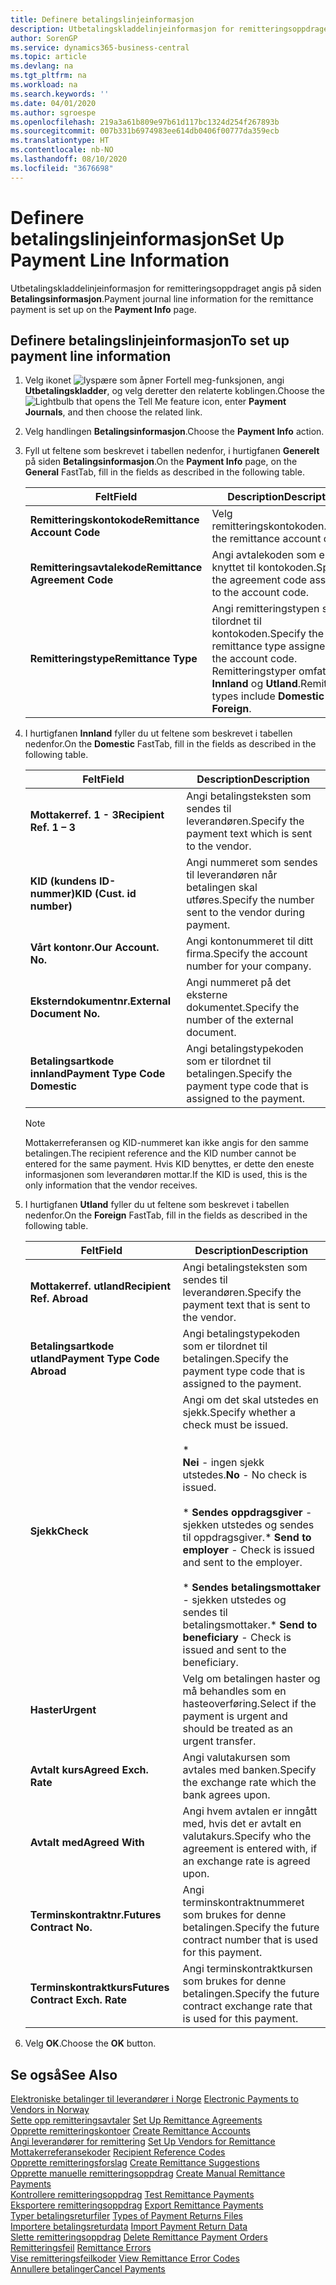 ```yaml
---
title: Definere betalingslinjeinformasjon
description: Utbetalingskladdelinjeinformasjon for remitteringsoppdraget angis på siden Betalingsinformasjon.
author: SorenGP
ms.service: dynamics365-business-central
ms.topic: article
ms.devlang: na
ms.tgt_pltfrm: na
ms.workload: na
ms.search.keywords: ''
ms.date: 04/01/2020
ms.author: sgroespe
ms.openlocfilehash: 219a3a61b809e97b61d117bc1324d254f267893b
ms.sourcegitcommit: 007b331b6974983ee614db0406f00777da359ecb
ms.translationtype: HT
ms.contentlocale: nb-NO
ms.lasthandoff: 08/10/2020
ms.locfileid: "3676698"
---
```

# <a name="set-up-payment-line-information"></a><span data-ttu-id="9b80d-103">Definere betalingslinjeinformasjon</span><span class="sxs-lookup"><span data-stu-id="9b80d-103">Set Up Payment Line Information</span></span>
<span data-ttu-id="9b80d-104">Utbetalingskladdelinjeinformasjon for remitteringsoppdraget angis på siden **Betalingsinformasjon**.</span><span class="sxs-lookup"><span data-stu-id="9b80d-104">Payment journal line information for the remittance payment is set up on the **Payment Info** page.</span></span>  

## <a name="to-set-up-payment-line-information"></a><span data-ttu-id="9b80d-105">Definere betalingslinjeinformasjon</span><span class="sxs-lookup"><span data-stu-id="9b80d-105">To set up payment line information</span></span>  

1.  <span data-ttu-id="9b80d-106">Velg ikonet ![lyspære som åpner Fortell meg-funksjonen](../../media/ui-search/search_small.png "Fortell hva du vil gjøre"), angi **Utbetalingskladder**, og velg deretter den relaterte koblingen.</span><span class="sxs-lookup"><span data-stu-id="9b80d-106">Choose the ![Lightbulb that opens the Tell Me feature](../../media/ui-search/search_small.png "Tell me what you want to do") icon, enter **Payment Journals**, and then choose the related link.</span></span>  
2.  <span data-ttu-id="9b80d-107">Velg handlingen **Betalingsinformasjon**.</span><span class="sxs-lookup"><span data-stu-id="9b80d-107">Choose the **Payment Info** action.</span></span>  
3.  <span data-ttu-id="9b80d-108">Fyll ut feltene som beskrevet i tabellen nedenfor, i hurtigfanen **Generelt** på siden **Betalingsinformasjon**.</span><span class="sxs-lookup"><span data-stu-id="9b80d-108">On the **Payment Info** page, on the **General** FastTab, fill in the fields as described in the following table.</span></span>  

    |<span data-ttu-id="9b80d-109">Felt</span><span class="sxs-lookup"><span data-stu-id="9b80d-109">Field</span></span>|<span data-ttu-id="9b80d-110">Description</span><span class="sxs-lookup"><span data-stu-id="9b80d-110">Description</span></span>|  
    |---------------------------------|---------------------------------------|  
    |<span data-ttu-id="9b80d-111">**Remitteringskontokode**</span><span class="sxs-lookup"><span data-stu-id="9b80d-111">**Remittance Account Code**</span></span>|<span data-ttu-id="9b80d-112">Velg remitteringskontokoden.</span><span class="sxs-lookup"><span data-stu-id="9b80d-112">Select the remittance account code.</span></span>|  
    |<span data-ttu-id="9b80d-113">**Remitteringsavtalekode**</span><span class="sxs-lookup"><span data-stu-id="9b80d-113">**Remittance Agreement Code**</span></span>|<span data-ttu-id="9b80d-114">Angi avtalekoden som er knyttet til kontokoden.</span><span class="sxs-lookup"><span data-stu-id="9b80d-114">Specify the agreement code assigned to the account code.</span></span>|  
    |<span data-ttu-id="9b80d-115">**Remitteringstype**</span><span class="sxs-lookup"><span data-stu-id="9b80d-115">**Remittance Type**</span></span>|<span data-ttu-id="9b80d-116">Angi remitteringstypen som er tilordnet til kontokoden.</span><span class="sxs-lookup"><span data-stu-id="9b80d-116">Specify the remittance type assigned to the account code.</span></span> <span data-ttu-id="9b80d-117">Remitteringstyper omfatter **Innland** og **Utland**.</span><span class="sxs-lookup"><span data-stu-id="9b80d-117">Remittance types include **Domestic** and **Foreign**.</span></span>|  

4.  <span data-ttu-id="9b80d-118">I hurtigfanen **Innland** fyller du ut feltene som beskrevet i tabellen nedenfor.</span><span class="sxs-lookup"><span data-stu-id="9b80d-118">On the **Domestic** FastTab, fill in the fields as described in the following table.</span></span>  

    |<span data-ttu-id="9b80d-119">Felt</span><span class="sxs-lookup"><span data-stu-id="9b80d-119">Field</span></span>|<span data-ttu-id="9b80d-120">Description</span><span class="sxs-lookup"><span data-stu-id="9b80d-120">Description</span></span>|  
    |---------------------------------|---------------------------------------|  
    |<span data-ttu-id="9b80d-121">**Mottakerref. 1 - 3**</span><span class="sxs-lookup"><span data-stu-id="9b80d-121">**Recipient Ref. 1 – 3**</span></span>|<span data-ttu-id="9b80d-122">Angi betalingsteksten som sendes til leverandøren.</span><span class="sxs-lookup"><span data-stu-id="9b80d-122">Specify the payment text which is sent to the vendor.</span></span>|  
    |<span data-ttu-id="9b80d-123">**KID (kundens ID-nummer)**</span><span class="sxs-lookup"><span data-stu-id="9b80d-123">**KID (Cust. id number)**</span></span>|<span data-ttu-id="9b80d-124">Angi nummeret som sendes til leverandøren når betalingen skal utføres.</span><span class="sxs-lookup"><span data-stu-id="9b80d-124">Specify the number sent to the vendor during payment.</span></span>|  
    |<span data-ttu-id="9b80d-125">**Vårt kontonr.**</span><span class="sxs-lookup"><span data-stu-id="9b80d-125">**Our Account. No.**</span></span>|<span data-ttu-id="9b80d-126">Angi kontonummeret til ditt firma.</span><span class="sxs-lookup"><span data-stu-id="9b80d-126">Specify the account number for your company.</span></span>|  
    |<span data-ttu-id="9b80d-127">**Eksterndokumentnr.**</span><span class="sxs-lookup"><span data-stu-id="9b80d-127">**External Document No.**</span></span>|<span data-ttu-id="9b80d-128">Angi nummeret på det eksterne dokumentet.</span><span class="sxs-lookup"><span data-stu-id="9b80d-128">Specify the number of the external document.</span></span>|  
    |<span data-ttu-id="9b80d-129">**Betalingsartkode innland**</span><span class="sxs-lookup"><span data-stu-id="9b80d-129">**Payment Type Code Domestic**</span></span>|<span data-ttu-id="9b80d-130">Angi betalingstypekoden som er tilordnet til betalingen.</span><span class="sxs-lookup"><span data-stu-id="9b80d-130">Specify the payment type code that is assigned to the payment.</span></span>|  

    > [!NOTE]  
    >  <span data-ttu-id="9b80d-131">Mottakerreferansen og KID-nummeret kan ikke angis for den samme betalingen.</span><span class="sxs-lookup"><span data-stu-id="9b80d-131">The recipient reference and the KID number cannot be entered for the same payment.</span></span> <span data-ttu-id="9b80d-132">Hvis KID benyttes, er dette den eneste informasjonen som leverandøren mottar.</span><span class="sxs-lookup"><span data-stu-id="9b80d-132">If the KID is used, this is the only information that the vendor receives.</span></span>  

5.  <span data-ttu-id="9b80d-133">I hurtigfanen **Utland** fyller du ut feltene som beskrevet i tabellen nedenfor.</span><span class="sxs-lookup"><span data-stu-id="9b80d-133">On the **Foreign** FastTab, fill in the fields as described in the following table.</span></span>  

    |<span data-ttu-id="9b80d-134">Felt</span><span class="sxs-lookup"><span data-stu-id="9b80d-134">Field</span></span>|<span data-ttu-id="9b80d-135">Description</span><span class="sxs-lookup"><span data-stu-id="9b80d-135">Description</span></span>|  
    |---------------------------------|---------------------------------------|  
    |<span data-ttu-id="9b80d-136">**Mottakerref. utland**</span><span class="sxs-lookup"><span data-stu-id="9b80d-136">**Recipient Ref. Abroad**</span></span>|<span data-ttu-id="9b80d-137">Angi betalingsteksten som sendes til leverandøren.</span><span class="sxs-lookup"><span data-stu-id="9b80d-137">Specify the payment text that is sent to the vendor.</span></span>|  
    |<span data-ttu-id="9b80d-138">**Betalingsartkode utland**</span><span class="sxs-lookup"><span data-stu-id="9b80d-138">**Payment Type Code Abroad**</span></span>|<span data-ttu-id="9b80d-139">Angi betalingstypekoden som er tilordnet til betalingen.</span><span class="sxs-lookup"><span data-stu-id="9b80d-139">Specify the payment type code that is assigned to the payment.</span></span>|  
    |<span data-ttu-id="9b80d-140">**Sjekk**</span><span class="sxs-lookup"><span data-stu-id="9b80d-140">**Check**</span></span>|<span data-ttu-id="9b80d-141">Angi om det skal utstedes en sjekk.</span><span class="sxs-lookup"><span data-stu-id="9b80d-141">Specify whether a check must be issued.</span></span><br /><br /> * <br />                        <span data-ttu-id="9b80d-142">**Nei** - ingen sjekk utstedes.</span><span class="sxs-lookup"><span data-stu-id="9b80d-142">**No** - No check is issued.</span></span><br /><br /> <span data-ttu-id="9b80d-143">\* **Sendes oppdragsgiver** - sjekken utstedes og sendes til oppdragsgiver.</span><span class="sxs-lookup"><span data-stu-id="9b80d-143">\* **Send to employer** - Check is issued and sent to the employer.</span></span><br /><br /> <span data-ttu-id="9b80d-144">\* **Sendes betalingsmottaker** - sjekken utstedes og sendes til betalingsmottaker.</span><span class="sxs-lookup"><span data-stu-id="9b80d-144">\* **Send to beneficiary** - Check is issued and sent to the beneficiary.</span></span>|  
    |<span data-ttu-id="9b80d-145">**Haster**</span><span class="sxs-lookup"><span data-stu-id="9b80d-145">**Urgent**</span></span>|<span data-ttu-id="9b80d-146">Velg om betalingen haster og må behandles som en hasteoverføring.</span><span class="sxs-lookup"><span data-stu-id="9b80d-146">Select if the payment is urgent and should be treated as an urgent transfer.</span></span>|  
    |<span data-ttu-id="9b80d-147">**Avtalt kurs**</span><span class="sxs-lookup"><span data-stu-id="9b80d-147">**Agreed Exch. Rate**</span></span>|<span data-ttu-id="9b80d-148">Angi valutakursen som avtales med banken.</span><span class="sxs-lookup"><span data-stu-id="9b80d-148">Specify the exchange rate which the bank agrees upon.</span></span>|  
    |<span data-ttu-id="9b80d-149">**Avtalt med**</span><span class="sxs-lookup"><span data-stu-id="9b80d-149">**Agreed With**</span></span>|<span data-ttu-id="9b80d-150">Angi hvem avtalen er inngått med, hvis det er avtalt en valutakurs.</span><span class="sxs-lookup"><span data-stu-id="9b80d-150">Specify who the agreement is entered with, if an exchange rate is agreed upon.</span></span>|  
    |<span data-ttu-id="9b80d-151">**Terminskontraktnr.**</span><span class="sxs-lookup"><span data-stu-id="9b80d-151">**Futures Contract No.**</span></span>|<span data-ttu-id="9b80d-152">Angi terminskontraktnummeret som brukes for denne betalingen.</span><span class="sxs-lookup"><span data-stu-id="9b80d-152">Specify the future contract number that is used for this payment.</span></span>|  
    |<span data-ttu-id="9b80d-153">**Terminskontraktkurs**</span><span class="sxs-lookup"><span data-stu-id="9b80d-153">**Futures Contract Exch. Rate**</span></span>|<span data-ttu-id="9b80d-154">Angi terminskontraktkursen som brukes for denne betalingen.</span><span class="sxs-lookup"><span data-stu-id="9b80d-154">Specify the future contract exchange rate that is used for this payment.</span></span>|  

6.  <span data-ttu-id="9b80d-155">Velg **OK**.</span><span class="sxs-lookup"><span data-stu-id="9b80d-155">Choose the **OK** button.</span></span>  

## <a name="see-also"></a><span data-ttu-id="9b80d-156">Se også</span><span class="sxs-lookup"><span data-stu-id="9b80d-156">See Also</span></span>  
 <span data-ttu-id="9b80d-157">[Elektroniske betalinger til leverandører i Norge](electronic-payments-to-vendors-in-norway.md) </span><span class="sxs-lookup"><span data-stu-id="9b80d-157">[Electronic Payments to Vendors in Norway](electronic-payments-to-vendors-in-norway.md) </span></span>  
 <span data-ttu-id="9b80d-158">[Sette opp remitteringsavtaler](how-to-set-up-remittance-agreements.md) </span><span class="sxs-lookup"><span data-stu-id="9b80d-158">[Set Up Remittance Agreements](how-to-set-up-remittance-agreements.md) </span></span>  
 <span data-ttu-id="9b80d-159">[Opprette remitteringskontoer](how-to-create-remittance-accounts.md) </span><span class="sxs-lookup"><span data-stu-id="9b80d-159">[Create Remittance Accounts](how-to-create-remittance-accounts.md) </span></span>  
 <span data-ttu-id="9b80d-160">[Angi leverandører for remittering](how-to-set-up-vendors-for-remittance.md) </span><span class="sxs-lookup"><span data-stu-id="9b80d-160">[Set Up Vendors for Remittance](how-to-set-up-vendors-for-remittance.md) </span></span>  
 <span data-ttu-id="9b80d-161">[Mottakerreferansekoder](recipient-reference-codes.md) </span><span class="sxs-lookup"><span data-stu-id="9b80d-161">[Recipient Reference Codes](recipient-reference-codes.md) </span></span>  
 <span data-ttu-id="9b80d-162">[Opprette remitteringsforslag](how-to-create-remittance-suggestions.md) </span><span class="sxs-lookup"><span data-stu-id="9b80d-162">[Create Remittance Suggestions](how-to-create-remittance-suggestions.md) </span></span>  
 <span data-ttu-id="9b80d-163">[Opprette manuelle remitteringsoppdrag](how-to-create-manual-remittance-payments.md) </span><span class="sxs-lookup"><span data-stu-id="9b80d-163">[Create Manual Remittance Payments](how-to-create-manual-remittance-payments.md) </span></span>  
 <span data-ttu-id="9b80d-164">[Kontrollere remitteringsoppdrag](how-to-test-remittance-payments.md) </span><span class="sxs-lookup"><span data-stu-id="9b80d-164">[Test Remittance Payments](how-to-test-remittance-payments.md) </span></span>  
 <span data-ttu-id="9b80d-165">[Eksportere remitteringsoppdrag](how-to-export-remittance-payments.md) </span><span class="sxs-lookup"><span data-stu-id="9b80d-165">[Export Remittance Payments](how-to-export-remittance-payments.md) </span></span>  
 <span data-ttu-id="9b80d-166">[Typer betalingsreturfiler](types-of-payment-returns-files.md) </span><span class="sxs-lookup"><span data-stu-id="9b80d-166">[Types of Payment Returns Files](types-of-payment-returns-files.md) </span></span>  
 <span data-ttu-id="9b80d-167">[Importere betalingsreturdata](how-to-import-payment-return-data.md) </span><span class="sxs-lookup"><span data-stu-id="9b80d-167">[Import Payment Return Data](how-to-import-payment-return-data.md) </span></span>  
 <span data-ttu-id="9b80d-168">[Slette remitteringsoppdrag](how-to-delete-remittance-payment-orders.md) </span><span class="sxs-lookup"><span data-stu-id="9b80d-168">[Delete Remittance Payment Orders](how-to-delete-remittance-payment-orders.md) </span></span>  
 <span data-ttu-id="9b80d-169">[Remitteringsfeil](remittance-errors.md) </span><span class="sxs-lookup"><span data-stu-id="9b80d-169">[Remittance Errors](remittance-errors.md) </span></span>  
 <span data-ttu-id="9b80d-170">[Vise remitteringsfeilkoder](how-to-view-remittance-error-codes.md) </span><span class="sxs-lookup"><span data-stu-id="9b80d-170">[View Remittance Error Codes](how-to-view-remittance-error-codes.md) </span></span>  
 [<span data-ttu-id="9b80d-171">Annullere betalinger</span><span class="sxs-lookup"><span data-stu-id="9b80d-171">Cancel Payments</span></span>](how-to-cancel-payments.md)
